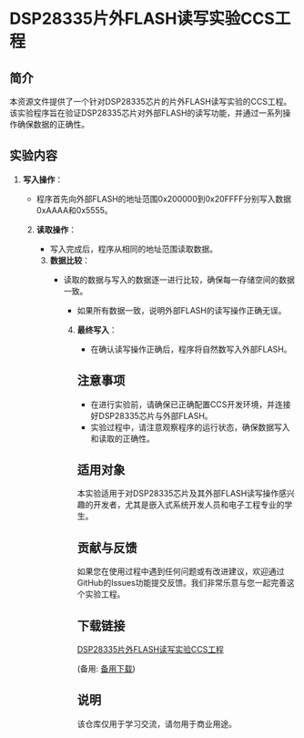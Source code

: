 # DSP28335片外FLASH读写实验CCS工程

## 简介

本资源文件提供了一个针对DSP28335芯片的片外FLASH读写实验的CCS工程。该实验程序旨在验证DSP28335芯片对外部FLASH的读写功能，并通过一系列操作确保数据的正确性。

## 实验内容

1. **写入操作**：
   - 程序首先向外部FLASH的地址范围0x200000到0x20FFFF分别写入数据0xAAAA和0x5555。

   2. **读取操作**：
      - 写入完成后，程序从相同的地址范围读取数据。

      3. **数据比较**：
         - 读取的数据与写入的数据逐一进行比较，确保每一存储空间的数据一致。
            - 如果所有数据一致，说明外部FLASH的读写操作正确无误。

            4. **最终写入**：
               - 在确认读写操作正确后，程序将自然数写入外部FLASH。

               ## 注意事项

               - 在进行实验前，请确保已正确配置CCS开发环境，并连接好DSP28335芯片与外部FLASH。
               - 实验过程中，请注意观察程序的运行状态，确保数据写入和读取的正确性。

               ## 适用对象

               本实验适用于对DSP28335芯片及其外部FLASH读写操作感兴趣的开发者，尤其是嵌入式系统开发人员和电子工程专业的学生。

               ## 贡献与反馈

               如果您在使用过程中遇到任何问题或有改进建议，欢迎通过GitHub的Issues功能提交反馈。我们非常乐意与您一起完善这个实验工程。

               ## 下载链接
               [DSP28335片外FLASH读写实验CCS工程](https://pan.quark.cn/s/f184a94373f4) 

               (备用: [备用下载](https://pan.baidu.com/s/1Kd6_kOP_W21tmmeO6qx1pA?pwd=1234))

               ## 说明

               该仓库仅用于学习交流，请勿用于商业用途。
